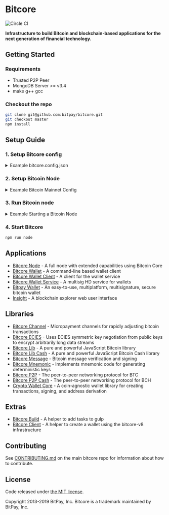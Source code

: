 # Bitcore
![Circle CI](https://circleci.com/gh/bitpay/bitcore/tree/master.svg?style=shield)

**Infrastructure to build Bitcoin and blockchain-based applications for the next generation of financial technology.**

## Getting Started

### Requirements

- Trusted P2P Peer
- MongoDB Server >= v3.4
- make g++ gcc 

### Checkout the repo


```sh
git clone git@github.com:bitpay/bitcore.git
git checkout master
npm install
```

## Setup Guide

### 1. Setup Bitcore config

<details>
<summary>Example bitcore.config.json</summary>
<br>

```json
{
  "bitcoreNode": {
    "chains": {
      "BTC": {
        "mainnet": {
          "chainSource": "p2p",
          "trustedPeers": [
            {
              "host": "127.0.0.1",
              "port": 20008
            }
          ],
          "rpc": {
            "host": "127.0.0.1",
            "port": 20009,
            "username": "username",
            "password": "password"
          }
        },
        "regtest": {
          "chainSource": "p2p",
          "trustedPeers": [
            {
              "host": "127.0.0.1",
              "port": 20020
            }
          ],
          "rpc": {
            "host": "127.0.0.1",
            "port": 20021,
            "username": "username",
            "password": "password"
          }
        }
      },
      "BCH": {
        "mainnet": {
          "parentChain": "BTC",
          "forkHeight": 478558,
          "trustedPeers": [
            {
              "host": "127.0.0.1",
              "port": 30008
            }
          ],
          "rpc": {
            "host": "127.0.0.1",
            "port": 30009,
            "username": "username",
            "password": "password"
          }
        },
        "regtest": {
          "chainSource": "p2p",
          "trustedPeers": [
            {
              "host": "127.0.0.1",
              "port": 30020
            }
          ],
          "rpc": {
            "host": "127.0.0.1",
            "port": 30021,
            "username": "username",
            "password": "password"
          }
        }
      }
    }
  }
}
```

</details>

### 2. Setup Bitcoin Node

<details>
<summary>Example Bitcoin Mainnet Config</summary>

```sh
whitelist=127.0.0.1
txindex=0
listen=1
server=1
irc=1
upnp=1

# Make sure port & rpcport matches the
# bitcore.config.json ports for BTC mainnet

# if using Bitcoin Core v0.17+ prefix
# [main]

port=20008
rpcport=20009
rpcallowip=127.0.0.1

rpcuser=username
rpcpassword=password
```

</details>

### 3. Run Bitcoin node

<details>
<summary>Example Starting a Bitcoin Node</summary>

```sh
# Path to your bitcoin application and path to the config above
/Applications/Bitcoin-Qt.app/Contents/MacOS/Bitcoin-Qt -datadir=/Users/username/blockchains/bitcoin-core/networks/mainnet/
```

</details>

### 4. Start Bitcore

```sh
npm run node
```

## Applications

- [Bitcore Node](packages/bitcore-node) - A full node with extended capabilities using Bitcoin Core
- [Bitcore Wallet](packages/bitcore-wallet) - A command-line based wallet client
- [Bitcore Wallet Client](packages/ducatus-wallet-client) - A client for the wallet service
- [Bitcore Wallet Service](packages/bitcore-wallet-service) - A multisig HD service for wallets
- [Bitpay Wallet](https://github.com/bitpay/copay) - An easy-to-use, multiplatform, multisignature, secure bitcoin wallet
- [Insight](packages/insight) - A blockchain explorer web user interface

## Libraries

- [Bitcore Channel](https://github.com/bitpay/bitcore-channel) - Micropayment channels for rapidly adjusting bitcoin transactions
- [Bitcore ECIES](https://github.com/bitpay/bitcore-ecies) - Uses ECIES symmetric key negotiation from public keys to encrypt arbitrarily long data streams
- [Bitcore Lib](packages/bitcore-lib) - A pure and powerful JavaScript Bitcoin library
- [Bitcore Lib Cash](packages/bitcore-lib-cash) - A pure and powerful JavaScript Bitcoin Cash library
- [Bitcore Message](https://github.com/bitpay/bitcore-message) - Bitcoin message verification and signing
- [Bitcore Mnemonic](packages/bitcore-mnemonic) - Implements mnemonic code for generating deterministic keys
- [Bitcore P2P](packages/bitcore-p2p) - The peer-to-peer networking protocol for BTC
- [Bitcore P2P Cash](packages/bitcore-p2p-cash) - The peer-to-peer networking protocol for BCH
- [Crypto Wallet Core](packages/crypto-ducatus-wallet-core) - A coin-agnostic wallet library for creating transactions, signing, and address derivation

## Extras

- [Bitcore Build](packages/bitcore-build) - A helper to add tasks to gulp
- [Bitcore Client](packages/bitcore-client) - A helper to create a wallet using the bitcore-v8 infrastructure

## Contributing

See [CONTRIBUTING.md](https://github.com/bitpay/bitcore/blob/master/Contributing.md) on the main bitcore repo for information about how to contribute.

## License

Code released under [the MIT license](https://github.com/bitpay/bitcore/blob/master/LICENSE).

Copyright 2013-2019 BitPay, Inc. Bitcore is a trademark maintained by BitPay, Inc.
